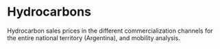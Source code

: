 # Hydrocarbons
Hydrocarbon sales prices in the different commercialization channels for the entire national territory (Argentina), and mobility analysis.
